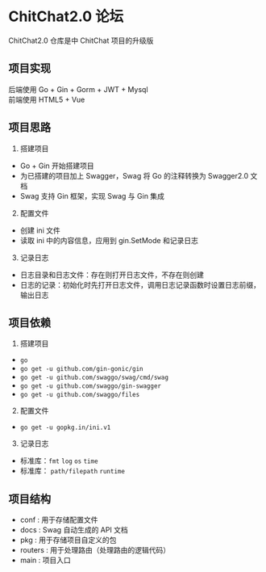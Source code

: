 # ChitChat2.0 论坛
ChitChat2.0 仓库是中 ChitChat 项目的升级版 

## 项目实现
后端使用 Go + Gin + Gorm + JWT + Mysql  
前端使用 HTML5 + Vue
## 项目思路
1. 搭建项目
* Go + Gin 开始搭建项目
* 为已搭建的项目加上 Swagger，Swag 将 Go 的注释转换为 Swagger2.0 文档
* Swag 支持 Gin 框架，实现 Swag 与 Gin 集成

2. 配置文件
* 创建 ini 文件
* 读取 ini 中的内容信息，应用到 gin.SetMode 和记录日志

3. 记录日志
* 日志目录和日志文件：存在则打开日志文件，不存在则创建
* 日志的记录：初始化时先打开日志文件，调用日志记录函数时设置日志前缀，输出日志

## 项目依赖
1. 搭建项目
* `go`
* `go get -u github.com/gin-gonic/gin`  
* `go get -u github.com/swaggo/swag/cmd/swag`
* `go get -u github.com/swaggo/gin-swagger`
* `go get -u github.com/swaggo/files`

2. 配置文件
* `go get -u gopkg.in/ini.v1`

3. 记录日志
* 标准库：`fmt` `log` `os` `time`
* 标准库： `path/filepath` `runtime`

## 项目结构
- conf : 用于存储配置文件
- docs : Swag 自动生成的 API 文档 
- pkg : 用于存储项目自定义的包
- routers : 用于处理路由（处理路由的逻辑代码）
- main : 项目入口